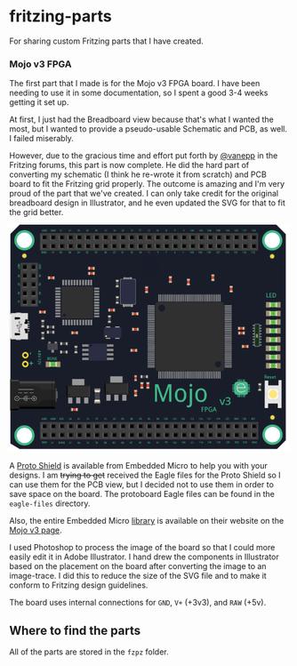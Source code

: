 # fritzing-parts
For sharing custom Fritzing parts that I have created.

### Mojo v3 FPGA
The first part that I made is for the Mojo v3 FPGA board. I have been needing to use it in some documentation, so I spent a good 3-4 weeks getting it set up.

At first, I just had the Breadboard view because that's what I wanted the most, but I wanted to provide a pseudo-usable Schematic and PCB, as well. I failed miserably.

However, due to the gracious time and effort put forth by [@vanepp](http://forum.fritzing.org/users/vanepp) in the Fritzing forums, this part is now complete. He did the hard part of converting my schematic (I think he re-wrote it from scratch) and PCB board to fit the Fritzing grid properly. The outcome is amazing and I'm very proud of the part that we've created. I can only take credit for the original breadboard design in Illustrator, and he even updated the SVG for that to fit the grid better.

![Mojo](https://github.com/cerkit/fritzing-parts/blob/master/images/mojo-v3-breadboard.png)

A [Proto Shield](https://embeddedmicro.com/products/proto-shield.html) is available from Embedded Micro to help you with your designs. I am ~~trying to get~~ received the Eagle files for the Proto Shield so I can use them for the PCB view, but I decided not to use them in order to save space on the board. The protoboard Eagle files can be found in the `eagle-files` directory.

Also, the entire Embedded Micro [library](https://embeddedmicro.com/media/wysiwyg/mojo/EmbeddedMicro-Mojo-Library.zip) is available on their website on the [Mojo v3 page](https://embeddedmicro.com/products/mojo-v3.html).

I used Photoshop to process the image of the board so that I could more easily edit it in Adobe Illustrator. I hand drew the components in Illustrator based on the placement on the board after converting the image to an image-trace. I did this to reduce the size of the SVG file and to make it conform to Fritzing design guidelines.

The board uses internal connections for `GND`, `V+` (+3v3), and `RAW` (+5v).

## Where to find the parts

All of the parts are stored in the `fzpz` folder.
